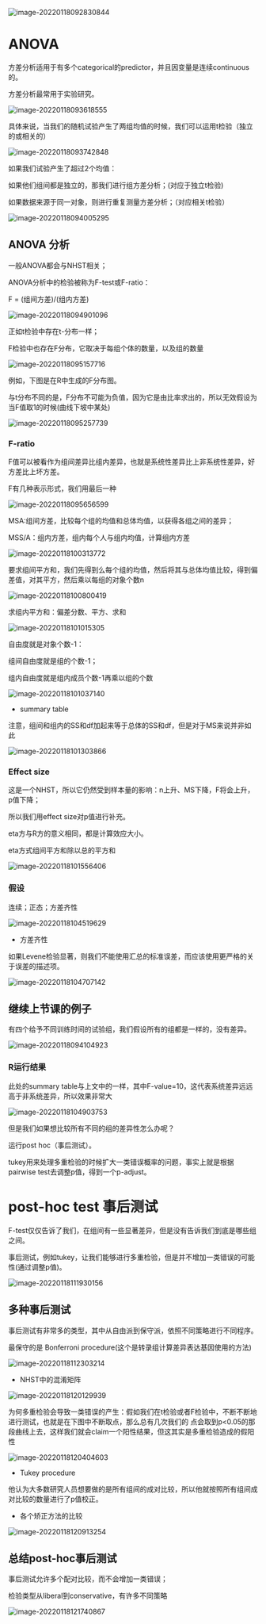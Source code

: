 ![image-20220118092830844](https://gitee.com/joy_thestraydog/typora1.0/raw/master/image-20220118092830844.png)

# ANOVA 

方差分析适用于有多个categorical的predictor，并且因变量是连续continuous的。

方差分析最常用于实验研究。

![image-20220118093618555](https://gitee.com/joy_thestraydog/typora1.0/raw/master/image-20220118093618555.png)

具体来说，当我们的随机试验产生了两组均值的时候，我们可以运用t检验（独立的或相关的）

![image-20220118093742848](https://gitee.com/joy_thestraydog/typora1.0/raw/master/image-20220118093742848.png)

如果我们试验产生了超过2个均值：

如果他们组间都是独立的，那我们进行组方差分析；(对应于独立t检验)

如果数据来源于同一对象，则进行重复测量方差分析；（对应相关t检验）

![image-20220118094005295](https://gitee.com/joy_thestraydog/typora1.0/raw/master/image-20220118094005295.png)





## ANOVA 分析

一般ANOVA都会与NHST相关；

ANOVA分析中的检验被称为F-test或F-ratio：

F = (组间方差)/(组内方差)

![image-20220118094901096](https://gitee.com/joy_thestraydog/typora1.0/raw/master/image-20220118094901096.png)

正如t检验中存在t-分布一样；

F检验中也存在F分布，它取决于每组个体的数量，以及组的数量

![image-20220118095157716](https://gitee.com/joy_thestraydog/typora1.0/raw/master/image-20220118095157716.png)

例如，下图是在R中生成的F分布图。

与t分布不同的是，F分布不可能为负值，因为它是由比率求出的，所以无效假设为当F值取1的时候(曲线下坡中某处)

![image-20220118095257739](https://gitee.com/joy_thestraydog/typora1.0/raw/master/image-20220118095257739.png)

### F-ratio

F值可以被看作为组间差异比组内差异，也就是系统性差异比上非系统性差异，好方差比上坏方差。

F有几种表示形式，我们用最后一种

![image-20220118095656599](https://gitee.com/joy_thestraydog/typora1.0/raw/master/image-20220118095656599.png)

MSA:组间方差，比较每个组的均值和总体均值，以获得各组之间的差异；

MSS/A：组内方差，组内每个人与组内均值，计算组内方差

![image-20220118100313772](https://gitee.com/joy_thestraydog/typora1.0/raw/master/image-20220118100313772.png)

要求组间平方和，我们先得到么每个组的均值，然后将其与总体均值比较，得到偏差值，对其平方，然后乘以每组的对象个数n

![image-20220118100800419](https://gitee.com/joy_thestraydog/typora1.0/raw/master/image-20220118100800419.png)

求组内平方和：偏差分数、平方、求和

![image-20220118101015305](https://gitee.com/joy_thestraydog/typora1.0/raw/master/image-20220118101015305.png)

自由度就是对象个数-1：

组间自由度就是组的个数-1；

组内自由度就是组内成员个数-1再乘以组的个数

![image-20220118101037140](https://gitee.com/joy_thestraydog/typora1.0/raw/master/image-20220118101037140.png)

- summary table

注意，组间和组内的SS和df加起来等于总体的SS和df，但是对于MS来说并非如此

![image-20220118101303866](https://gitee.com/joy_thestraydog/typora1.0/raw/master/image-20220118101303866.png)

### Effect size

这是一个NHST，所以它仍然受到样本量的影响：n上升、MS下降，F将会上升，p值下降；

所以我们用effect size对p值进行补充。

eta方与R方的意义相同，都是计算效应大小。

eta方式组间平方和除以总的平方和

![image-20220118101556406](https://gitee.com/joy_thestraydog/typora1.0/raw/master/image-20220118101556406.png)

### 假设

连续；正态；方差齐性

![image-20220118104519629](https://gitee.com/joy_thestraydog/typora1.0/raw/master/image-20220118104519629.png)

- 方差齐性

如果Levene检验显著，则我们不能使用汇总的标准误差，而应该使用更严格的关于误差的描述项。

![image-20220118104707142](https://gitee.com/joy_thestraydog/typora1.0/raw/master/image-20220118104707142.png)

## 继续上节课的例子

有四个给予不同训练时间的试验组，我们假设所有的组都是一样的，没有差异。

![image-20220118094104923](https://gitee.com/joy_thestraydog/typora1.0/raw/master/image-20220118094104923.png)

### R运行结果

此处的summary table与上文中的一样，其中F-value=10，这代表系统差异远远高于非系统差异，所以效果非常大 

![image-20220118104903753](https://gitee.com/joy_thestraydog/typora1.0/raw/master/image-20220118104903753.png)

但是我们如果想比较所有不同的组的差异性怎么办呢？

运行post hoc（事后测试）。

tukey用来处理多重检验的时候扩大一类错误概率的问题，事实上就是根据pairwise test去调整p值，得到一个p-adjust。

# post-hoc test 事后测试

F-test仅仅告诉了我们，在组间有一些显著差异，但是没有告诉我们到底是哪些组之间。

事后测试，例如tukey，让我们能够进行多重检验，但是并不增加一类错误的可能性(通过调整p值)。

![image-20220118111930156](https://gitee.com/joy_thestraydog/typora1.0/raw/master/image-20220118111930156.png)

## 多种事后测试

事后测试有非常多的类型，其中从自由派到保守派，依照不同策略进行不同程序。

最保守的是 Bonferroni procedure(这个是转录组计算差异表达基因使用的方法)

![image-20220118112303214](https://gitee.com/joy_thestraydog/typora1.0/raw/master/image-20220118112303214.png)

- NHST中的混淆矩阵

![image-20220118120129939](https://gitee.com/joy_thestraydog/typora1.0/raw/master/image-20220118120129939.png)

为何多重检验会导致一类错误的产生：假如我们在t检验或者F检验中，不断不断地进行测试，也就是在下图中不断取点，那么总有几次我们的 点会取到p<0.05的那段曲线上去，这样我们就会claim一个阳性结果，但这其实是多重检验造成的假阳性

![image-20220118120404603](https://gitee.com/joy_thestraydog/typora1.0/raw/master/image-20220118120404603.png)

- Tukey procedure

他认为大多数研究人员想要做的是所有组间的成对比较，所以他就按照所有组间成对比较的数量进行了p值校正。

- 各个矫正方法的比较

![image-20220118120913254](https://gitee.com/joy_thestraydog/typora1.0/raw/master/image-20220118120913254.png)

## 总结post-hoc事后测试

事后测试允许多个配对比较，而不会增加一类错误；

检验类型从liberal到conservative，有许多不同策略

![image-20220118121740867](https://gitee.com/joy_thestraydog/typora1.0/raw/master/image-20220118121740867.png)